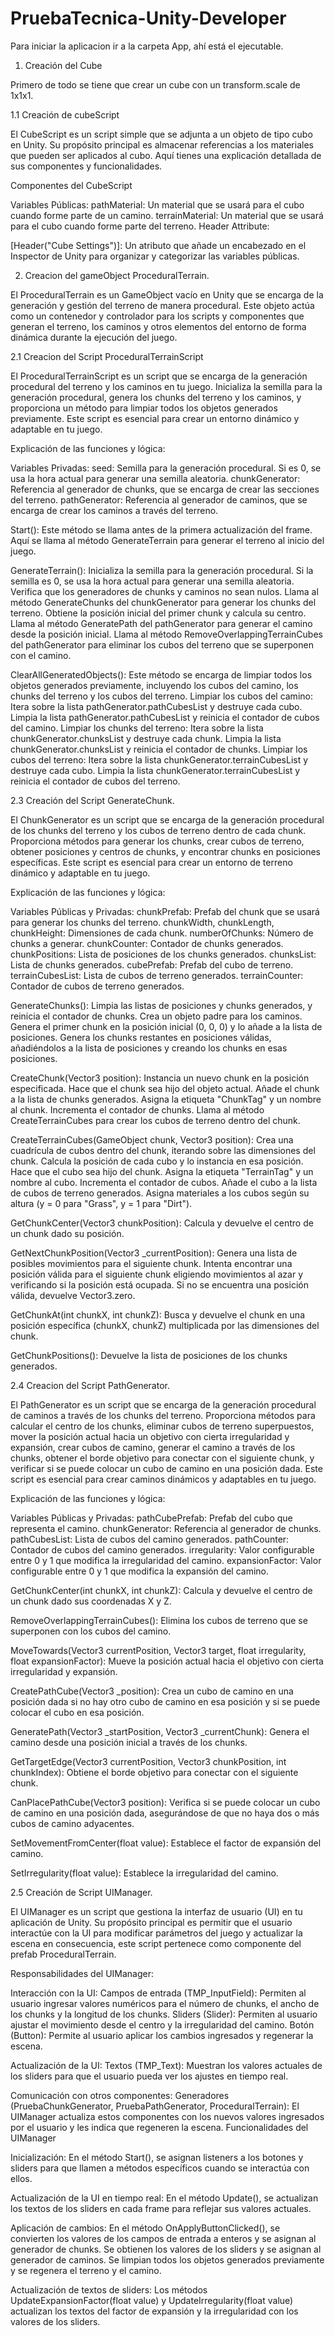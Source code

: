 # PruebaTecnica-Unity-Developer

Para iniciar la aplicacion ir a la carpeta App, ahí está el ejecutable.

1. Creación del Cube

Primero de todo se tiene que crear un cube con un transform.scale de 1x1x1.

1.1 Creación de cubeScript

El CubeScript es un script simple que se adjunta a un objeto de tipo cubo en Unity. Su propósito principal es almacenar referencias a los materiales que pueden ser aplicados al cubo. Aquí tienes una explicación detallada de sus componentes y funcionalidades.

Componentes del CubeScript

Variables Públicas:
pathMaterial: Un material que se usará para el cubo cuando forme parte de un camino.
terrainMaterial: Un material que se usará para el cubo cuando forme parte del terreno.
Header Attribute:

[Header("Cube Settings")]: Un atributo que añade un encabezado en el Inspector de Unity para organizar y categorizar las variables públicas.

2. Creacion del gameObject ProceduralTerrain.

El ProceduralTerrain es un GameObject vacío en Unity que se encarga de la generación y gestión del terreno de manera procedural. Este objeto actúa como un contenedor y controlador para los scripts y componentes que generan el terreno, los caminos y otros elementos del entorno de forma dinámica durante la ejecución del juego.

2.1 Creacion del Script ProceduralTerrainScript

El ProceduralTerrainScript es un script que se encarga de la generación procedural del terreno y los caminos en tu juego. Inicializa la semilla para la generación procedural, genera los chunks del terreno y los caminos, y proporciona un método para limpiar todos los objetos generados previamente. Este script es esencial para crear un entorno dinámico y adaptable en tu juego.

Explicación de las funciones y lógica:

Variables Privadas:
seed: Semilla para la generación procedural. Si es 0, se usa la hora actual para generar una semilla aleatoria.
chunkGenerator: Referencia al generador de chunks, que se encarga de crear las secciones del terreno.
pathGenerator: Referencia al generador de caminos, que se encarga de crear los caminos a través del terreno.

Start():
Este método se llama antes de la primera actualización del frame. Aquí se llama al método GenerateTerrain para generar el terreno al inicio del juego.

GenerateTerrain():
Inicializa la semilla para la generación procedural. Si la semilla es 0, se usa la hora actual para generar una semilla aleatoria.
Verifica que los generadores de chunks y caminos no sean nulos.
Llama al método GenerateChunks del chunkGenerator para generar los chunks del terreno.
Obtiene la posición inicial del primer chunk y calcula su centro.
Llama al método GeneratePath del pathGenerator para generar el camino desde la posición inicial.
Llama al método RemoveOverlappingTerrainCubes del pathGenerator para eliminar los cubos del terreno que se superponen con el camino.

ClearAllGeneratedObjects():
Este método se encarga de limpiar todos los objetos generados previamente, incluyendo los cubos del camino, los chunks del terreno y los cubos del terreno.
Limpiar los cubos del camino:
Itera sobre la lista pathGenerator.pathCubesList y destruye cada cubo.
Limpia la lista pathGenerator.pathCubesList y reinicia el contador de cubos del camino.
Limpiar los chunks del terreno:
Itera sobre la lista chunkGenerator.chunksList y destruye cada chunk.
Limpia la lista chunkGenerator.chunksList y reinicia el contador de chunks.
Limpiar los cubos del terreno:
Itera sobre la lista chunkGenerator.terrainCubesList y destruye cada cubo.
Limpia la lista chunkGenerator.terrainCubesList y reinicia el contador de cubos del terreno.

2.3 Creación del Script GenerateChunk.

El ChunkGenerator es un script que se encarga de la generación procedural de los chunks del terreno y los cubos de terreno dentro de cada chunk. Proporciona métodos para generar los chunks, crear cubos de terreno, obtener posiciones y centros de chunks, y encontrar chunks en posiciones específicas. Este script es esencial para crear un entorno de terreno dinámico y adaptable en tu juego.

Explicación de las funciones y lógica:

Variables Públicas y Privadas:
chunkPrefab: Prefab del chunk que se usará para generar los chunks del terreno.
chunkWidth, chunkLength, chunkHeight: Dimensiones de cada chunk.
numberOfChunks: Número de chunks a generar.
chunkCounter: Contador de chunks generados.
chunkPositions: Lista de posiciones de los chunks generados.
chunksList: Lista de chunks generados.
cubePrefab: Prefab del cubo de terreno.
terrainCubesList: Lista de cubos de terreno generados.
terrainCounter: Contador de cubos de terreno generados.

GenerateChunks():
Limpia las listas de posiciones y chunks generados, y reinicia el contador de chunks.
Crea un objeto padre para los caminos.
Genera el primer chunk en la posición inicial (0, 0, 0) y lo añade a la lista de posiciones.
Genera los chunks restantes en posiciones válidas, añadiéndolos a la lista de posiciones y creando los chunks en esas posiciones.

CreateChunk(Vector3 position):
Instancia un nuevo chunk en la posición especificada.
Hace que el chunk sea hijo del objeto actual.
Añade el chunk a la lista de chunks generados.
Asigna la etiqueta "ChunkTag" y un nombre al chunk.
Incrementa el contador de chunks.
Llama al método CreateTerrainCubes para crear los cubos de terreno dentro del chunk.

CreateTerrainCubes(GameObject chunk, Vector3 position):
Crea una cuadrícula de cubos dentro del chunk, iterando sobre las dimensiones del chunk.
Calcula la posición de cada cubo y lo instancia en esa posición.
Hace que el cubo sea hijo del chunk.
Asigna la etiqueta "TerrainTag" y un nombre al cubo.
Incrementa el contador de cubos.
Añade el cubo a la lista de cubos de terreno generados.
Asigna materiales a los cubos según su altura (y = 0 para "Grass", y = 1 para "Dirt").

GetChunkCenter(Vector3 chunkPosition):
Calcula y devuelve el centro de un chunk dado su posición.

GetNextChunkPosition(Vector3 _currentPosition):
Genera una lista de posibles movimientos para el siguiente chunk.
Intenta encontrar una posición válida para el siguiente chunk eligiendo movimientos al azar y verificando si la posición está ocupada.
Si no se encuentra una posición válida, devuelve Vector3.zero.

GetChunkAt(int chunkX, int chunkZ):
Busca y devuelve el chunk en una posición específica (chunkX, chunkZ) multiplicada por las dimensiones del chunk.

GetChunkPositions():
Devuelve la lista de posiciones de los chunks generados.

2.4 Creacion del Script PathGenerator.

El PathGenerator es un script que se encarga de la generación procedural de caminos a través de los chunks del terreno. Proporciona métodos para calcular el centro de los chunks, eliminar cubos de terreno superpuestos, mover la posición actual hacia un objetivo con cierta irregularidad y expansión, crear cubos de camino, generar el camino a través de los chunks, obtener el borde objetivo para conectar con el siguiente chunk, y verificar si se puede colocar un cubo de camino en una posición dada. Este script es esencial para crear caminos dinámicos y adaptables en tu juego.

Explicación de las funciones y lógica:

Variables Públicas y Privadas:
pathCubePrefab: Prefab del cubo que representa el camino.
chunkGenerator: Referencia al generador de chunks.
pathCubesList: Lista de cubos del camino generados.
pathCounter: Contador de cubos del camino generados.
irregularity: Valor configurable entre 0 y 1 que modifica la irregularidad del camino.
expansionFactor: Valor configurable entre 0 y 1 que modifica la expansión del camino.

GetChunkCenter(int chunkX, int chunkZ):
Calcula y devuelve el centro de un chunk dado sus coordenadas X y Z.

RemoveOverlappingTerrainCubes():
Elimina los cubos de terreno que se superponen con los cubos del camino.

MoveTowards(Vector3 currentPosition, Vector3 target, float irregularity, float expansionFactor):
Mueve la posición actual hacia el objetivo con cierta irregularidad y expansión.

CreatePathCube(Vector3 _position):
Crea un cubo de camino en una posición dada si no hay otro cubo de camino en esa posición y si se puede colocar el cubo en esa posición.

GeneratePath(Vector3 _startPosition, Vector3 _currentChunk):
Genera el camino desde una posición inicial a través de los chunks.

GetTargetEdge(Vector3 currentPosition, Vector3 chunkPosition, int chunkIndex):
Obtiene el borde objetivo para conectar con el siguiente chunk.

CanPlacePathCube(Vector3 position):
Verifica si se puede colocar un cubo de camino en una posición dada, asegurándose de que no haya dos o más cubos de camino adyacentes.

SetMovementFromCenter(float value):
Establece el factor de expansión del camino.

SetIrregularity(float value):
Establece la irregularidad del camino.

2.5 Creación de Script UIManager.

El UIManager es un script que gestiona la interfaz de usuario (UI) en tu aplicación de Unity. Su propósito principal es permitir que el usuario interactúe con la UI para modificar parámetros del juego y actualizar la escena en consecuencia, este script pertenece como componente del prefab ProceduralTerrain.

Responsabilidades del UIManager:

Interacción con la UI:
Campos de entrada (TMP_InputField): Permiten al usuario ingresar valores numéricos para el número de chunks, el ancho de los chunks y la longitud de los chunks.
Sliders (Slider): Permiten al usuario ajustar el movimiento desde el centro y la irregularidad del camino.
Botón (Button): Permite al usuario aplicar los cambios ingresados y regenerar la escena.

Actualización de la UI:
Textos (TMP_Text): Muestran los valores actuales de los sliders para que el usuario pueda ver los ajustes en tiempo real.

Comunicación con otros componentes:
Generadores (PruebaChunkGenerator, PruebaPathGenerator, ProceduralTerrain): El UIManager actualiza estos componentes con los nuevos valores ingresados por el usuario y les indica que regeneren la escena.
Funcionalidades del UIManager

Inicialización:
En el método Start(), se asignan listeners a los botones y sliders para que llamen a métodos específicos cuando se interactúa con ellos.

Actualización de la UI en tiempo real:
En el método Update(), se actualizan los textos de los sliders en cada frame para reflejar sus valores actuales.

Aplicación de cambios:
En el método OnApplyButtonClicked(), se convierten los valores de los campos de entrada a enteros y se asignan al generador de chunks.
Se obtienen los valores de los sliders y se asignan al generador de caminos.
Se limpian todos los objetos generados previamente y se regenera el terreno y el camino.

Actualización de textos de sliders:
Los métodos UpdateExpansionFactor(float value) y UpdateIrregularity(float value) actualizan los textos del factor de expansión y la irregularidad con los valores de los sliders.
